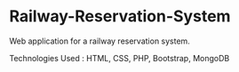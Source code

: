 # Railway-Reservation-System
Web application for a railway reservation system.

Technologies Used : HTML, CSS, PHP, Bootstrap, MongoDB
